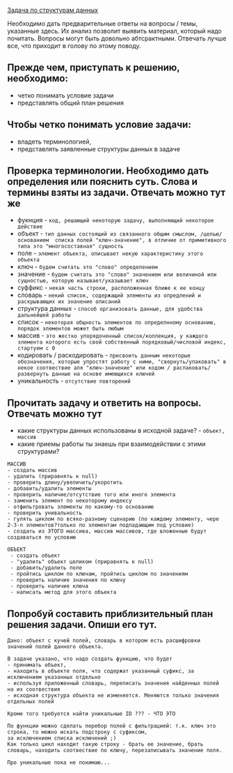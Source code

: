 [Задача по структурам данных](TASK.md)

Необходимо дать предварительные ответы на вопросы / темы, указанные здесь.
Их анализ позволит выявить материал, который надо почитать. Вопросы могут быть довольно абтсрактными. Отвечать лучше все, что приходит в голову по этому поводу.

## Прежде чем, приступать к решению, необходимо:

- четко понимать условие задачи
- представлять общий план решения

## Чтобы четко понимать условие задачи:

- владеть терминологией,
- представлять заявленные структуры данных в задаче

## Проверка терминологии. Необходимо дать определения или пояснить суть. Слова и термины взяты из задачи. Отвечать можно тут же

- фукнция - `код, решающий некоторую задачу, выполняющий некоторое действие`
- объект - `тип данных состоящий из связанного общим смыслом, /целью/ основанием  списка полей "ключ-значение", в отличие от примитивного типа это "многосоставная" сущность`
- поле - `элемент объекта, описывает некую характеристику этого объекта`
- ключ - `будем считать это "слово" определением`
- значение - `будем считать это "слово" значением или величиной или сущностью, которую называет/указывает ключ`
- суффикс - `некая часть строки, расположенная ближе к ее концу`
- словарь - `некий список, содержащий элементы из опредлений и раскрывающих их значение описаний`
- структура данных - `способ организовать данные, для удобства дальнейшей работы`
- список - `некоторая общность элементов по определнному основанию, порядок элементов может быть любым`
- массив - `это жестко упорядоченный список/коллекция, у каждого элемента которого есть свой собственный порядковый/числовой индекс, стартуем с 0`
- кодировать / раскодировать - `присвоить данным некоторые обозначения, которые упростят работу с ними, "свернуть/упаковать" в некое соотвествие аля "ключ-значение" или кодом / распаковать/развернуть данные на основе имеющихся ключей`
- уникальность - `отсутствие повторений`

## Прочитать задачу и ответить на вопросы. Отвечать можно тут

- какие структуры данных использованы в исходной задаче? - `объект, массив`
- какие приемы работы ты знаешь при взаимодействии с этими структурами?

```
МАССИВ
- создать массив
- удалить (приравнять к null)
- проверить длину/увеличить/укоротить
- добавить/удалить элементы
- проверить наличие/отсутствие того или иного элемента
- заменить элемент по некоторому индексу
- отфильтровать элементы по какому-то основанию
- проверить унивальность
- гулять циклом по всяко-разному сценарию (по каждому элементу, чере 2-3-n элементов?только по элементам подпадающим под условие)
- создать из ЭТОГО массива, массив массивов, где вложенные будут создаваться по условию

ОБЪЕКТ
 - создать объект
 - "удалить" объект целиком (приравнять к null)
 - добавить/удалить поле
 - пройтись циклом по ключам, пройтись циклом по значениям
 - проверить наличие значения по ключу
 - проверить наличие ключа
 - написать метод для этого объекта
```

## Попробуй составить приблизительный план решения задачи. Опиши его тут.

```
Дано: объект с кучей полей, словарь в котором есть расшифровки значений полей данного объекта.

В задаче указано, что надо создать функцию, что будет
- принимать объект,
- находить в объекте поля, что содержат указанный суфикс, за исключением указанных отдельно
- используя приложенный словарь, переписать значения найденных полей на их соотвествия
- исходная структура объекта не изменяется. Меняются только значения отдельных полей

Кроме того требуется найти уникальные ID ??? - ЧТО ЭТО

По функции можно сделать перебор полей с фильтрацией: т.к. ключ это строка, то можно искать подстроку c суфиксом,
за исключением списка исключений ;)
Как только цикл находит такую строку - брать ее значение, брать словарь, находить соотвествие по ключу, перезаписывать значение поля.

Про уникальные пока не понимаю...

```
